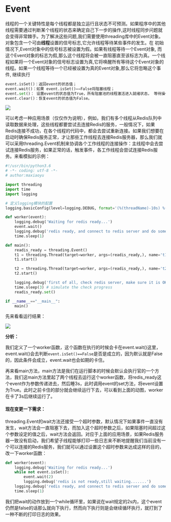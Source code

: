 # Event

线程的一个关键特性是每个线程都是独立运行且状态不可预测。如果程序中的其他线程需要通过判断某个线程的状态来确定自己下一步的操作,这时线程同步问题就 会变得非常棘手。为了解决这些问题,我们需要使用threading库中的Event对象。 对象包含一个可由**线程**设置的信号标志,它允许线程等待某些事件的发生。在 初始情况下,Event对象中的信号标志被设置为假。如果有线程等待一个Event对象, 而这个Event对象的标志为假,那么这个线程将会被一直阻塞直至该标志为真。一个线程如果将一个Event对象的信号标志设置为真,它将唤醒所有等待这个Event对象的线程。如果一个线程等待一个已经被设置为真的Event对象,那么它将忽略这个事件, 继续执行

```python
event.isSet()：返回event的状态值；
event.wait()：如果 event.isSet()==False将阻塞线程；
event.set()： 设置event的状态值为True，所有阻塞池的线程激活进入就绪状态， 等待操作系统调度；
event.clear()：恢复event的状态值为False。
```

![](http://omk1n04i8.bkt.clouddn.com/17-9-12/55828543.jpg)

可以考虑一种应用场景（仅仅作为说明），例如，我们有多个线程从Redis队列中读取数据来处理，这些线程都要尝试去连接Redis的服务，一般情况下，如果Redis连接不成功，在各个线程的代码中，都会去尝试重新连接。如果我们想要在启动时确保Redis服务正常，才让那些工作线程去连接Redis服务器，那么我们就可以采用threading.Event机制来协调各个工作线程的连接操作：主线程中会去尝试连接Redis服务，如果正常的话，触发事件，各工作线程会尝试连接Redis服务。来看模拟的示例：

```python
#!/usr/bin/python3.6
# -*- coding: utf-8 -*-
# author:maxiaoyu

import threading
import time
import logging

# 定义logging模块的配置
logging.basicConfig(level=logging.DEBUG, format='(%(threadName)-10s) %(message)s',)

def worker(event):
    logging.debug('Waiting for redis ready...')
    event.wait()
    logging.debug('redis ready, and connect to redis server and do some work [%s]', time.ctime())
    time.sleep(1)

def main():
    readis_ready = threading.Event()
    t1 = threading.Thread(target=worker, args=(readis_ready,), name='t1')
    t1.start()

    t2 = threading.Thread(target=worker, args=(readis_ready,), name='t2')
    t2.start()

    logging.debug('first of all, check redis server, make sure it is OK, and then trigger the redis ready event')
    time.sleep(3) # simulate the check progress
    readis_ready.set()

if __name__=="__main__":
    main()
```

先来看看运行结果：

![](http://omk1n04i8.bkt.clouddn.com/17-9-12/2741344.jpg)

**分析：**

我们定义了一个worker函数，这个函数在执行的时候会卡在event.wait()这里，event.wait()会去判断`event.isSet()==False`是否是成立的，因为默认就是False的，因此条件会成立，event.wait也会如期的卡住。

再来看main方法，main方法是我们在运行脚本的时候会默认会执行官的一个方法，我们这main方法里起了两个线程去运行这个worker函数，将redis_ready这个event作为参数传递进去，然后睡3s，此时调用event的set方法，将event设置为True。此时之前卡住的部分就会继续运行下去，可以看到上面的动图，worker在卡了3s后继续运行了。

#### 现在变更一下需求：

threading.Event的wait方法还接受一个超时参数，默认情况下如果事件一直没有发生，wait方法会一直阻塞下去，而加入这个超时参数之后，如果阻塞时间超过这个参数设定的值之后，wait方法会返回。对应于上面的应用场景，如果Redis服务器一致没有启动，我们希望子线程能够打印一些日志来不断地提醒我们当前没有一个可以连接的Redis服务，我们就可以通过设置这个超时参数来达成这样的目的，改一下worker函数：

```python
def worker(event):
    logging.debug('Waiting for redis ready...')
    while not event.isSet():
        event.wait(2)
        logging.debug('redis is not ready,still waiting.......')
    logging.debug('redis ready, and connect to redis server and do some work [%s]', time.ctime())
    time.sleep(1)
```

我们把wait的动作放到一个while循环里，如果说在wait规定的2s内，这个event仍然是false的话那么就向下执行，然而向下执行则是会继续循环执行，就打到了一种不断的打印日志的效果。